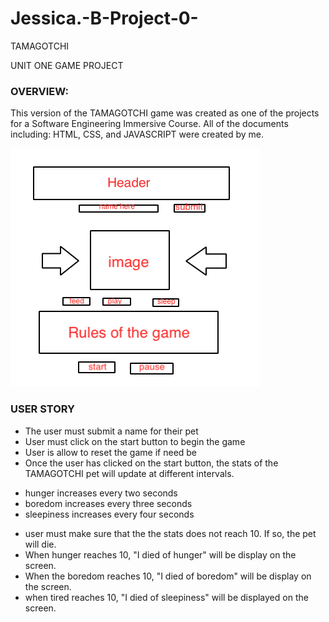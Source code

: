 # Jessica.-B-Project-0-

TAMAGOTCHI 

UNIT ONE GAME PROJECT 


### OVERVIEW: 

This version of the TAMAGOTCHI game was created as one of the projects for a Software Engineering Immersive Course. All of the documents including: HTML, CSS, and JAVASCRIPT were created by me. 

![Page 1 Wireframe](WireFrame.png)

### USER STORY 

* The user must submit a name for their pet 
* User must click on the start button to begin the game
* User is allow to reset the game if need be
* Once the user has clicked on the start button, the stats of the TAMAGOTCHI pet will update at different intervals.
- hunger increases every two seconds 
- boredom increases every three seconds 
- sleepiness increases every four seconds
* user must make sure that the the stats does not reach 10. If so,  the pet will die. 
* When hunger reaches 10, "I died of hunger" will be display on the screen.
* When the boredom reaches 10, "I died of boredom" will be display on the screen. 
* when tired reaches 10, "I died of sleepiness" will be displayed on the screen. 

